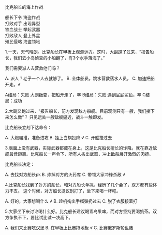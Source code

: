 比克船长的海上作战


船长下令 海盗作战  
打败对手 出现异型  
铁血战士 举起武器  
打败敌人 登上外星  
殖民侵略 海盗领地  


1.一天，天气晴朗。比克船长在甲板上观测远方。这时，大副跑了过来，“报告船长，我们去小岛侦查的小船翻了，有3个水手落海了。”

我们需要派人去营救他们吗？

A. 派人？老子一个人去就够了。
B. 全体船员，跳水营救落水人员。 
C. 加速把船开走。√

A结局：失败 大副叛变，把船开走了，卒
B结局：失败 遇到屁屁鲨鱼，卒
C结局：成功 


2.大副又跑过来，“报告船长，前方发现敌方船舰。目前观测只有一艘，我们接下来怎么做”？
只见远处一艘敌舰逼近，战斗一触即发。

比克船长立刻下达命令：

A. 大炮瞄准，准备进攻
B. 挂上白旗投降  √
C. 开船撞过去 

3.表面上没有武器，实际武器都藏在身上，这是比克船长擅长的诈降。就在靠近敌舰最佳距离。比克船长一声令下，所有人拔出武器，冲上敌船展开激烈的肉搏。

比克船长决定：

A. 去找对方船长pk
B. 炸掉对方的火药库
C. 带领大家冲锋杀敌 √

4.比克船长找到了对方的船长，和对方船长单挑。经历了几个会了，双方都有些体力不支。
这个时候，对方船长提议别打了，坐下来喝一杯吧。

A. 好的，大家想喝什么 √
B. 趁机掏出手榴弹扔过去
C. 脱了衣服接着打 

5.大家坐下来讨论喝什么好。比克船长建议喝青岛果啤，而对方坚持要喝奶茶。双方争执不下，要比试比试一决高下。

A. 我们来比赛吃汉堡
B. 在甲板上比赛拖地板 √
C. 比赛俄罗斯轮盘赌 